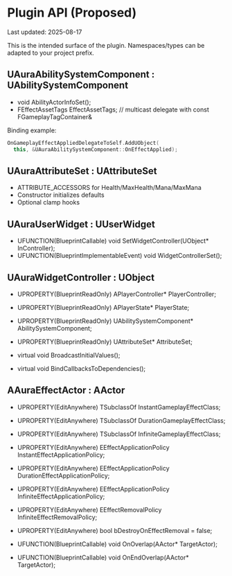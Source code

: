 # Plugin API (Proposed)

Last updated: 2025-08-17

This is the intended surface of the plugin. Namespaces/types can be adapted to your project prefix.

## UAuraAbilitySystemComponent : UAbilitySystemComponent

- void AbilityActorInfoSet();
- FEffectAssetTags EffectAssetTags; // multicast delegate with const FGameplayTagContainer&

Binding example:
```cpp
OnGameplayEffectAppliedDelegateToSelf.AddUObject(
  this, &UAuraAbilitySystemComponent::OnEffectApplied);
```

## UAuraAttributeSet : UAttributeSet

- ATTRIBUTE_ACCESSORS for Health/MaxHealth/Mana/MaxMana
- Constructor initializes defaults
- Optional clamp hooks

## UAuraUserWidget : UUserWidget

- UFUNCTION(BlueprintCallable) void SetWidgetController(UObject* InController);
- UFUNCTION(BlueprintImplementableEvent) void WidgetControllerSet();

## UAuraWidgetController : UObject

- UPROPERTY(BlueprintReadOnly) APlayerController* PlayerController;
- UPROPERTY(BlueprintReadOnly) APlayerState* PlayerState;
- UPROPERTY(BlueprintReadOnly) UAbilitySystemComponent* AbilitySystemComponent;
- UPROPERTY(BlueprintReadOnly) UAttributeSet* AttributeSet;

- virtual void BroadcastInitialValues();
- virtual void BindCallbacksToDependencies();

## AAuraEffectActor : AActor

- UPROPERTY(EditAnywhere) TSubclassOf<UGameplayEffect> InstantGameplayEffectClass;
- UPROPERTY(EditAnywhere) TSubclassOf<UGameplayEffect> DurationGameplayEffectClass;
- UPROPERTY(EditAnywhere) TSubclassOf<UGameplayEffect> InfiniteGameplayEffectClass;

- UPROPERTY(EditAnywhere) EEffectApplicationPolicy InstantEffectApplicationPolicy;
- UPROPERTY(EditAnywhere) EEffectApplicationPolicy DurationEffectApplicationPolicy;
- UPROPERTY(EditAnywhere) EEffectApplicationPolicy InfiniteEffectApplicationPolicy;

- UPROPERTY(EditAnywhere) EEffectRemovalPolicy InfiniteEffectRemovalPolicy;
- UPROPERTY(EditAnywhere) bool bDestroyOnEffectRemoval = false;

- UFUNCTION(BlueprintCallable) void OnOverlap(AActor* TargetActor);
- UFUNCTION(BlueprintCallable) void OnEndOverlap(AActor* TargetActor);